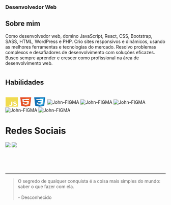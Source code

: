 ### Desenvolvedor Web
###
###
<div> 

###
###

## Sobre mim
Como desenvolvedor web, domino JavaScript, React, CSS, Bootstrap, SASS, HTML, WordPress e PHP. Crio sites responsivos e dinâmicos, usando as melhores ferramentas e tecnologias do mercado. Resolvo problemas complexos e desafiadores de desenvolvimento com soluções eficazes. Busco sempre aprender e crescer como profissional na área de desenvolvimento web.

 #
## Habilidades
<div style="display: inline_block"><br>
  <img align="center" alt="John-Js" height="30" width="40" src="https://raw.githubusercontent.com/devicons/devicon/master/icons/javascript/javascript-plain.svg"> 
  <img align="center" alt="John-HTML" height="30" width="40" src="https://raw.githubusercontent.com/devicons/devicon/master/icons/html5/html5-original.svg">
  <img align="center" alt="John-CSS" height="30" width="40" src="https://raw.githubusercontent.com/devicons/devicon/master/icons/css3/css3-original.svg"> 
   <img align="center" alt="John-FIGMA" height="30" width="40" src="https://cdn.jsdelivr.net/gh/devicons/devicon/icons/bootstrap/bootstrap-plain.svg" />
  <img align="center" alt="John-FIGMA" height="30" width="40" src="https://cdn.jsdelivr.net/gh/devicons/devicon/icons/figma/figma-original.svg">
  <img align="center" alt="John-FIGMA" height="30" width="40" src="https://cdn.jsdelivr.net/gh/devicons/devicon/icons/xd/xd-plain.svg">
  <img align="center" alt="John-FIGMA" height="30" width="40" src="https://cdn.jsdelivr.net/gh/devicons/devicon/icons/php/php-original.svg" />
  <img align="center" alt="John-FIGMA" height="30" width="40" src="https://cdn.jsdelivr.net/gh/devicons/devicon@latest/icons/react/react-original-wordmark.svg" />
          
          

  # 
  # Redes Sociais
  <a href = "mailto:timexlusion@gmail.com"><img src="https://img.shields.io/badge/-Gmail-%23333?style=for-the-badge&logo=gmail&logoColor=white" target="_blank"></a>
  <a href="https://www.linkedin.com/in/johnfrontdev" target="_blank"><img src="https://img.shields.io/badge/-LinkedIn-%230077B5?style=for-the-badge&logo=linkedin&logoColor=white" target="_blank"></a> 
</div>
 <br>
 <br>
 <br>
 <hr>
 <blockquote>O segredo de qualquer conquista é a coisa mais simples do mundo: saber o que fazer com ela.<br><br>- Desconhecido</blockquote>
 

 
</div>
